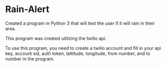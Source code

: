 # Rain-Alert
Created a program in Python 3 that will text the user if it will rain in their area. 

This program was created utilizing the twilio api. 

To use this program, you need to create a twilio account and fill in your api key, account sid, auth token, lattitude, longitude, from number, and to number in the program. 
